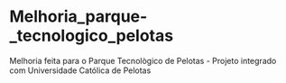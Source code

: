 # Melhoria_parque-_tecnologico_pelotas
Melhoria feita para o Parque Tecnològico de Pelotas - Projeto integrado com Universidade Católica de Pelotas
